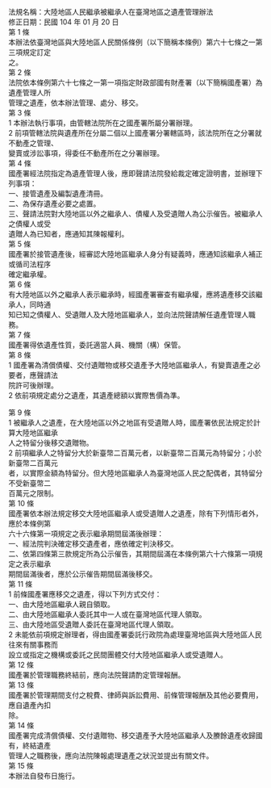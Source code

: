 法規名稱：大陸地區人民繼承被繼承人在臺灣地區之遺產管理辦法  
修正日期：民國 104 年 01 月 20 日  
第 1 條  
本辦法依臺灣地區與大陸地區人民關係條例（以下簡稱本條例）第六十七條之一第三項規定訂定  
之。  
第 2 條  
法院依本條例第六十七條之一第一項指定財政部國有財產署（以下簡稱國產署）為遺產管理人所  
管理之遺產，依本辦法管理、處分、移交。  
第 3 條  
1 本辦法執行事項，由管轄法院所在之國產署所屬分署辦理。  
2 前項管轄法院與遺產所在分屬二個以上國產署分署轄區時，該法院所在之分署就不動產之管理、  
變賣或涉訟事項，得委任不動產所在之分署辦理。  
第 4 條  
國產署經法院指定為遺產管理人後，應即聲請法院發給裁定確定證明書，並辦理下列事項：  
一、接管遺產及編製遺產清冊。  
二、為保存遺產必要之處置。  
三、聲請法院對大陸地區以外之繼承人、債權人及受遺贈人為公示催告。被繼承人之債權人或受  
遺贈人為已知者，應通知其陳報權利。  
第 5 條  
國產署於接管遺產後，經審認大陸地區繼承人身分有疑義時，應通知該繼承人補正或循司法程序  
確定繼承權。  
第 6 條  
有大陸地區以外之繼承人表示繼承時，經國產署審查有繼承權，應將遺產移交該繼承人，同時通  
知已知之債權人、受遺贈人及大陸地區繼承人，並向法院聲請解任遺產管理人職務。  
第 7 條  
國產署得依遺產性質，委託適當人員、機關（構）保管。  
第 8 條  
1 國產署為清償債權、交付遺贈物或移交遺產予大陸地區繼承人，有變賣遺產之必要者，應聲請法  
院許可後辦理。  
2 依前項規定處分之遺產，其遺產總額以實際售價為準。  


第 9 條  
1 被繼承人之遺產，在大陸地區以外之地區有受遺贈人時，國產署依民法規定於計算大陸地區繼承  
人之特留分後移交遺贈物。  
2 前項繼承人之特留分大於新臺幣二百萬元者，以新臺幣二百萬元為特留分；小於新臺幣二百萬元  
者，以實際金額為特留分。但大陸地區繼承人為臺灣地區人民之配偶者，其特留分不受新臺幣二  
百萬元之限制。  
第 10 條  
國產署依本辦法規定移交大陸地區繼承人或受遺贈人之遺產，除有下列情形者外，應於本條例第  
六十六條第一項規定之表示繼承期間屆滿後辦理：  
一、經法院判決確定移交遺產者，應依確定判決移交。  
二、依第四條第三款規定所為公示催告，其期間屆滿在本條例第六十六條第一項規定之表示繼承  
期間屆滿後者，應於公示催告期間屆滿後移交。  
第 11 條  
1 前條國產署應移交之遺產，得以下列方式交付：  
一、由大陸地區繼承人親自領取。  
二、由大陸地區繼承人委託其中一人或在臺灣地區代理人領取。  
三、由大陸地區受遺贈人委託在臺灣地區代理人領取。  
2 未能依前項規定辦理者，得由國產署委託行政院為處理臺灣地區與大陸地區人民往來有關事務而  
設立或指定之機構或委託之民間團體交付大陸地區繼承人或受遺贈人。  
第 12 條  
國產署於管理職務終結前，應向法院聲請酌定管理報酬。  
第 13 條  
國產署於管理期間支付之稅費、律師與訴訟費用、前條管理報酬及其他必要費用，應自遺產內扣  
除。  
第 14 條  
國產署完成清償債權、交付遺贈物、移交遺產予大陸地區繼承人及賸餘遺產收歸國有，終結遺產  
管理人之職務後，應向法院陳報處理遺產之狀況並提出有關文件。  
第 15 條  
本辦法自發布日施行。  


